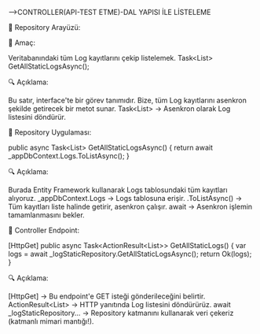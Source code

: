 ﻿-->CONTROLLER(API-TEST ETME)-DAL YAPISI İLE LİSTELEME 

🔧 Repository Arayüzü:

🎯 Amaç:

Veritabanındaki tüm Log kayıtlarını çekip listelemek.
Task<List<Log>> GetAllStaticLogsAsync();

🔍 Açıklama:

Bu satır, interface'te bir görev tanımıdır. Bize, tüm Log kayıtlarını asenkron şekilde getirecek bir metot sunar.
Task<List<Log>> → Asenkron olarak Log listesini döndürür.

🔨 Repository Uygulaması:

public async Task<List<Log>> GetAllStaticLogsAsync()
{
    return await _appDbContext.Logs.ToListAsync();
}

🔍 Açıklama:

Burada Entity Framework kullanarak Logs tablosundaki tüm kayıtları alıyoruz.
_appDbContext.Logs → Logs tablosuna erişir.
.ToListAsync() → Tüm kayıtları liste halinde getirir, asenkron çalışır.
await → Asenkron işlemin tamamlanmasını bekler.

🎯 Controller Endpoint:

[HttpGet]
public async Task<ActionResult<List<Log>>> GetAllStaticLogs()
{
    var logs = await _logStaticRepository.GetAllStaticLogsAsync();
    return Ok(logs);
}

🔍 Açıklama:

[HttpGet] → Bu endpoint'e GET isteği gönderileceğini belirtir.
ActionResult<List<Log>> → HTTP yanıtında Log listesini döndürürüz.
await _logStaticRepository... → Repository katmanını kullanarak veri çekeriz (katmanlı mimari mantığı!).

